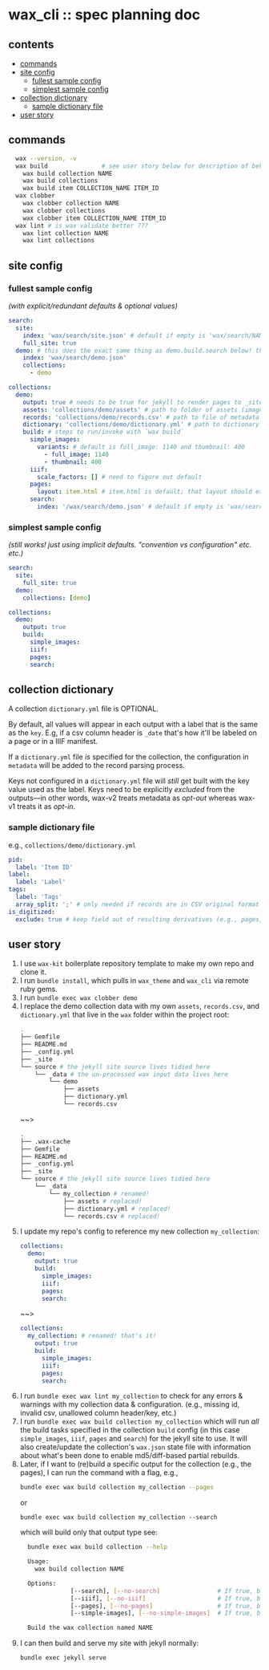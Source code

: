 # wax_cli :: spec planning doc

## contents

- [commands](#commands)
- [site config](#site-config)
  - [fullest sample config](#fullest-sample-config)
  - [simplest sample config](#simplest-sample-config)
- [collection dictionary](#collection-dictionary)
  - [sample dictionary file](#sample-dictionary-file)
- [user story](#user-story)

## commands

```bash
  wax --version, -v  
  wax build               # see user story below for description of behavior
    wax build collection NAME
    wax build collections
    wax build item COLLECTION_NAME ITEM_ID
  wax clobber
    wax clobber collection NAME
    wax clobber collections
    wax clobber item COLLECTION_NAME ITEM_ID
  wax lint # is wax validate better ???
    wax lint collection NAME
    wax lint collections
```

## site config  

### fullest sample config
*(with explicit/redundant defaults & optional values)*

```yaml
search:
  site:
    index: 'wax/search/site.json' # default if empty is 'wax/search/NAME.json' so 'wax/search/site.json' here
    full_site: true
  demo: # this does the exact same thing as demo.build.search below! the search config here really makes sense for indexes that have multiple collection and/or full_site scope, but you could configure an index just for one collection (e.g. demo) up here too.
    index: 'wax/search/demo.json'
    collections:
      - demo

collections:
  demo:
    output: true # needs to be true for jekyll to render pages to _site
    assets: 'collections/demo/assets' # path to folder of assets (images) relative to `_data` dir; default is `collections/<collection-name>/assets`
    records: 'collections/demo/records.csv' # path to file of metadata records relative to `_data` dir; default is `collections/<collection-name>/records.csv`
    dictionary: 'collections/demo/dictionary.yml' # path to dictionary yaml file relative to `_data` dir; default is `collections/<collection-name>/dictionary.yml`
    build: # steps to run/invoke with `wax build`
      simple_images: 
        variants: # default is full_image: 1140 and thumbnail: 400
          - full_image: 1140
          - thumbnail: 400
      iiif:
        scale_factors: [] # need to figure out default
      pages: 
        layout: item.html # item.html is default; that layout should exist in the theme and use dictionary.yml to know what to show
      search: 
        index: '/wax/search/demo.json' # default if empty is 'wax/search/<collection-name>.json' so 'wax/search/demo.json' here
```

### simplest sample config
*(still works! just using implicit defaults. "convention vs configuration" etc. etc.)*

```yaml
search:
  site:
    full_site: true
  demo:
    collections: [demo]

collections:
  demo:
    output: true
    build:
      simple_images:
      iiif:
      pages: 
      search:
```
## collection dictionary

A collection `dictionary.yml` file is OPTIONAL.

By default, all values will appear in each output with a label that is the same as the `key`. E.g, if a csv column header is `_date` that's how it'll be labeled on a page or in a IIIF manifest.

If a `dictionary.yml` file *is* specified for the collection, the configuration in `metadata` will be added to the record parsing process.

Keys not configured in a `dictionary.yml` file will *still* get built with the key value used as the label. Keys need to be explicitly *excluded* from the outputs—in other words, wax-v2 treats metadata as *opt-out* whereas wax-v1 treats it as *opt-in*.

### sample dictionary file

e.g., `collections/demo/dictionary.yml`
``` yml
pid:
  label: 'Item ID'
label:
  label: 'Label'
tags:
  label: 'Tags'
  array_split: ';' # only needed if records are in CSV original format (as opposed to JSON, which can natively handle arrays and nested hashes)
is_digitized:
  exclude: true # keep field out of resulting derivatives (e.g., pages, iiif manifest)
```

## user story
1. I use `wax-kit` boilerplate repository template to make my own repo and clone it.
2. I run `bundle install`, which pulls in `wax_theme` and `wax_cli` via remote ruby gems.
3. I run `bundle exec wax clobber demo`
4. I replace the demo collection data with my own `assets`, `records.csv`, and `dictionary.yml` that live in the `wax` folder within the project root:
    ```sh 
    .
    ├── Gemfile
    ├── README.md
    ├── _config.yml
    ├── _site
    └── source # the jekyll site source lives tidied here
        └── _data # the un-processed wax input data lives here
            └── demo
                ├── assets
                ├── dictionary.yml
                └── records.csv
    ```
    ~~>
    ```sh 
    .
    ├── .wax-cache
    ├── Gemfile
    ├── README.md
    ├── _config.yml
    ├── _site
    └── source # the jekyll site source lives tidied here
        └── _data
            └── my_collection # renamed!
                ├── assets # replaced!
                ├── dictionary.yml # replaced!
                └── records.csv # replaced!
    ```
5. I update my repo's config to reference my new collection `my_collection`:
    ```yaml
    collections:
      demo:
        output: true
        build:
          simple_images:
          iiif:
          pages: 
          search:
    ```
    ~~>
    ```yaml
    collections:
      my_collection: # renamed! that's it!
        output: true
        build:
          simple_images:
          iiif:
          pages: 
          search:
    ```
6. I run `bundle exec wax lint my_collection` to check for any errors & warnings with my collection data & configuration. (e.g., missing id, invalid csv, unallowed column header/key, etc.)
7. I run `bundle exec wax build collection my_collection` which will run *all* the build tasks specified in the collection `build` config (in this case `simple_images`, `iiif`, `pages` and `search`) for the jekyll site to use.  It will also create/update the collection's `wax.json` state file with information about what's been done to enable md5/diff-based partial rebuilds.
8. Later, if I want to (re)build a specific output for the collection (e.g., the pages), I can run the command with a flag, e.g.,
    ```sh
    bundle exec wax build collection my_collection --pages
    ```
    or
    ```
    bundle exec wax build collection my_collection --search
    ```
    which will build only that output type
    see:
    ```sh
      bundle exec wax build collection --help

      Usage:
        wax build collection NAME

      Options:
                  [--search], [--no-search]                # If true, builds a search index for the collection.
                  [--iiif], [--no-iiif]                    # If true, builds IIIF resources.
                  [--pages], [--no-pages]                  # If true, builds markdown page for each item.
                  [--simple-images], [--no-simple-images]  # If true, builds simple image derivatives.

      Build the wax collection named NAME
    ```
9. I can then build and serve my site with jekyll normally:
    ``` sh
    bundle exec jekyll serve
    ```
